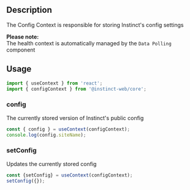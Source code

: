 ## Description
The Config Context is responsible for storing Instinct's config settings

**Please note:**
<br />
The health context is automatically managed by the `Data Polling` component

## Usage
```typescript
import { useContext } from 'react';
import { configContext } from '@instinct-web/core';
```

### config
The currently stored version of Instinct's public config

```typescript
const { config } = useContext(configContext);
console.log(config.siteName);
```

### setConfig
Updates the currently stored config
```typescript
const {setConfig} = useContext(configContext);
setConfig({});
```
